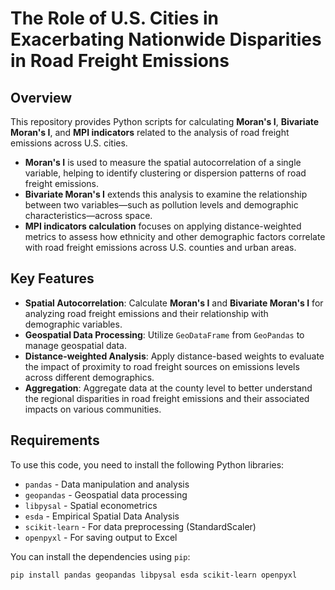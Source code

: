 # The Role of U.S. Cities in Exacerbating Nationwide Disparities in Road Freight Emissions

## Overview

This repository provides Python scripts for calculating **Moran's I**, **Bivariate Moran's I**, and **MPI indicators** related to the analysis of road freight emissions across U.S. cities.

- **Moran's I** is used to measure the spatial autocorrelation of a single variable, helping to identify clustering or dispersion patterns of road freight emissions.
- **Bivariate Moran's I** extends this analysis to examine the relationship between two variables—such as pollution levels and demographic characteristics—across space.
- **MPI indicators calculation** focuses on applying distance-weighted metrics to assess how ethnicity and other demographic factors correlate with road freight emissions across U.S. counties and urban areas.

## Key Features

- **Spatial Autocorrelation**: Calculate **Moran's I** and **Bivariate Moran's I** for analyzing road freight emissions and their relationship with demographic variables.
- **Geospatial Data Processing**: Utilize `GeoDataFrame` from `GeoPandas` to manage geospatial data.
- **Distance-weighted Analysis**: Apply distance-based weights to evaluate the impact of proximity to road freight sources on emissions levels across different demographics.
- **Aggregation**: Aggregate data at the county level to better understand the regional disparities in road freight emissions and their associated impacts on various communities.

## Requirements

To use this code, you need to install the following Python libraries:

- `pandas` - Data manipulation and analysis
- `geopandas` - Geospatial data processing
- `libpysal` - Spatial econometrics
- `esda` - Empirical Spatial Data Analysis
- `scikit-learn` - For data preprocessing (StandardScaler)
- `openpyxl` - For saving output to Excel

You can install the dependencies using `pip`:

```bash
pip install pandas geopandas libpysal esda scikit-learn openpyxl
